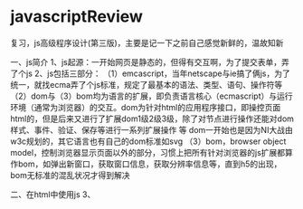 # javascriptReview
复习，js高级程序设计(第三版)，主要是记一下之前自己感觉新鲜的，温故知新

一、js简介
1、js起源：一开始网页是静态的，但得有交互啊，为了提交表单，弄了个js
2、js包括三部分：
  （1）emcascript，当年netscape与ie搞了俩js，为了统一，就找ecma弄了个js标准，规定了最基本的语法、类型、语句、操作符等
  （2）dom与（3）bom均为语言的扩展，即负责语言核心（ecmascript）与运行环境（通常为浏览器）的交互。dom为针对html的应用程序接口，即操控页面html的，但是后来又进行了扩展dom1级2级3级，除了对节点进行操作还能对dom样式、事件、验证、保存等进行一系列扩展操作 等
    dom一开始也是因为NI大战由w3c规划的，其它语言也有自己的dom标准如svg
  （3）bom，browser object model，控制浏览器显示页面以外的部分，习惯上把所有针对浏览器的js扩展都算作bom，如弹出新窗口，获取窗口信息，获取分辨率信息等，直到h5的出现，bom无标准的混乱状况才得到解决
  
二、在html中使用js
3、<script>为同步加载，不放head里因为加载js慢的话html加载不进来，导致页面空着，所以一般放最后，该标签还有个defer和async属性可选

三、基本概念
4、严格模式：在js文件顶活着函数内部开始处加个 "use strict"; 这是一个非常厉害的编译指示，用于告诉js引擎切换到严格模式，ie10以上才支持
5、变量 省略操作符直接定义变量 message = 10将直接创建一个全局变量
6、基本数据类型：object, null, undefined, string, number, boolean
  typeof对应的值: 'object', 'object', 'undefined', 'string', 'number', 'boolean', 另外function为'function'
  undefined的意思是未初始化，使用未声明的变量会报错，typeof未声明变量为'undefined'
7、为什么有了undefined还要有个null，null表示一个空对象指针，即当你想建一个对象时，可以使用null初始化，undefined派生自null，null == undefined但是null !== undefined
8、想用八进制0开头且后面每位数都得小于8,十六进制0x开头
9、不要测试某个特定的浮点数值，0.1+0.2 !== 0.3，特大或者特小的数1e2 === 100
10、js数值取值范围5e-324~1.8e308大了Infinity小了-Infinity，Number.NEGATIVE_INFINITY Number.POSITIVE_INFINITY分别保存极大值与极小值 isFinite()判断某个数是否超出范围
11、isNaN（）函数，判定转换完之后的数值（如果是对象先判断valueOf方法，不等则再调用toString（）方法）是否不是数，NaN与任何值都相等，包括其自身
12、parseInt（） es5已经不自动识别八进制了，可以指定第二个参数，转换时使用的基数
13、字符串中转义序列为反斜杠\如\n\t
14、emcascript中字符串可不改变，一旦创建，不可更改
15、六种基本类型除了null、undefiend之外都有toString()方法，如果值可能为null或者undefined，可以采用String（）函数，其规则：1有toString（）方法调用这个，如果为null或者undefined返回‘null’，‘undefined’
16、es中对象就是一组数据与功能的集合（属性与方法）